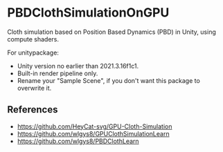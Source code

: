 # PBDClothSimulationOnGPU
Cloth simulation based on Position Based Dynamics (PBD) in Unity, using compute shaders.

For unitypackage: 
- Unity version no earlier than 2021.3.16f1c1.
- Built-in render pipeline only.
- Rename your "Sample Scene", if you don't want this package to overwrite it.
 
## References
- https://github.com/HeyCat-svg/GPU-Cloth-Simulation
- https://github.com/wlgys8/GPUClothSimulationLearn
- https://github.com/wlgys8/PBDClothLearn
